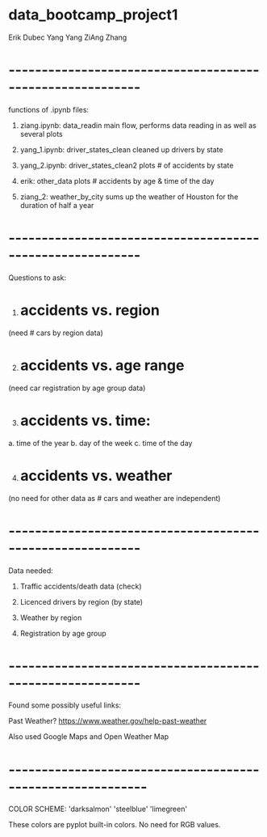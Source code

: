# data_bootcamp_project1

Erik Dubec
Yang Yang
ZiAng Zhang

# ----------------------------------------------------------
functions of .ipynb files:
1) ziang.ipynb: data_readin
main flow, performs data reading in as well as several plots

2) yang_1.ipynb: driver_states_clean
cleaned up drivers by state

3) yang_2.ipynb: driver_states_clean2
plots # of accidents by state

4) erik: other_data
plots # accidents by age & time of the day

5) ziang_2: weather_by_city
sums up the weather of Houston for the duration of half a year

# ----------------------------------------------------------
Questions to ask:
1) # accidents vs. region
(need # cars by region data)

2) # accidents vs. age range
(need car registration by age group data)

3) # accidents vs. time:
a. time of the year
b. day of the week
c. time of the day

4) # accidents vs. weather
(no need for other data as # cars and weather are independent)

# ----------------------------------------------------------
Data needed:
1) Traffic accidents/death data (check)

2) Licenced drivers by region (by state)

3) Weather by region

4) Registration by age group

# ----------------------------------------------------------

Found some possibly useful links:

Past Weather?
https://www.weather.gov/help-past-weather

Also used Google Maps and Open Weather Map

# -----------------------------------------------------------
COLOR SCHEME:
'darksalmon'
'steelblue'
'limegreen'

These colors are pyplot built-in colors. No need for RGB values.
